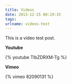 ```yaml
---
title: Videos
date: 2013-12-25 00:19:15
tags:
urlname: videos-test
---
```


This is a video test post.

**Youtube**

{% youtube TIbZDRXM-Tg %}

**Vimeo**

{% vimeo 82090131 %}
